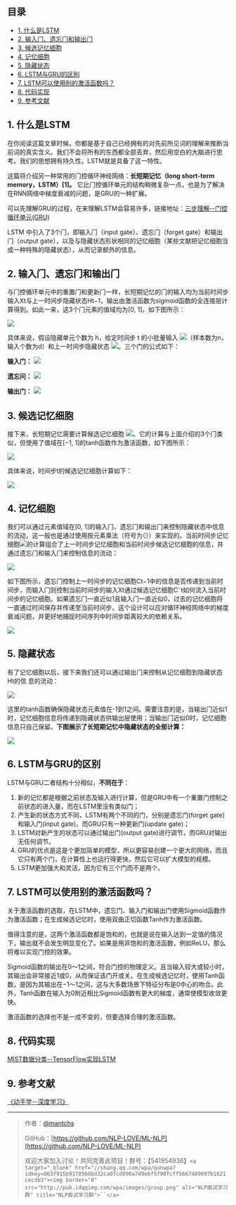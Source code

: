 ## 目录

- [1. 什么是LSTM](#1-什么是lstm)
- [2. 输⼊⻔、遗忘⻔和输出⻔](#2-输遗忘和输出)
- [3. 候选记忆细胞](#3-候选记忆细胞)
- [4. 记忆细胞](#4-记忆细胞)
- [5. 隐藏状态](#5-隐藏状态)
- [6. LSTM与GRU的区别](#6-lstm与gru的区别)
- [7. LSTM可以使用别的激活函数吗？](#7-lstm可以使用别的激活函数吗)
- [8. 代码实现](https://github.com/NLP-LOVE/ML-NLP/blob/master/Deep%20Learning/12.2%20LSTM/LSTM.ipynb)
- [9. 参考文献](#9-参考文献)

## 1. 什么是LSTM

在你阅读这篇文章时候，你都是基于自己已经拥有的对先前所见词的理解来推断当前词的真实含义。我们不会将所有的东西都全部丢弃，然后用空白的大脑进行思考。我们的思想拥有持久性。LSTM就是具备了这一特性。

这篇将介绍另⼀种常⽤的⻔控循环神经⽹络：**⻓短期记忆（long short-term memory，LSTM）[1]。** 它⽐⻔控循环单元的结构稍微复杂⼀点，也是为了解决在RNN网络中梯度衰减的问题，是GRU的一种扩展。

可以先理解GRU的过程，在来理解LSTM会容易许多，链接地址：[三步理解--门控循环单元(GRU)](https://blog.csdn.net/weixin_41510260/article/details/99679481)

LSTM 中引⼊了3个⻔，即输⼊⻔（input gate）、遗忘⻔（forget gate）和输出⻔（output gate），以及与隐藏状态形状相同的记忆细胞（某些⽂献把记忆细胞当成⼀种特殊的隐藏状态），从而记录额外的信息。

## 2. 输⼊⻔、遗忘⻔和输出⻔

与⻔控循环单元中的重置⻔和更新⻔⼀样，⻓短期记忆的⻔的输⼊均为当前时间步输⼊Xt与上⼀时间步隐藏状态Ht−1，输出由激活函数为sigmoid函数的全连接层计算得到。如此⼀来，这3个⻔元素的值域均为[0, 1]。如下图所示：

![](https://gitee.com/kkweishe/images/raw/master/ML/2019-8-17_16-1-43.png)

具体来说，假设隐藏单元个数为 h，给定时间步 t 的小批量输⼊ ![](https://latex.codecogs.com/gif.latex?X_t\in_{}\mathbb{R}^{n*d})（样本数为n，输⼊个数为d）和上⼀时间步隐藏状态 ![](https://latex.codecogs.com/gif.latex?H_{t-1}\in_{}\mathbb{R}^{n*h})。三个门的公式如下：

**输入门：** ![](https://latex.codecogs.com/gif.latex?I_t=\sigma(X_tW_{xi}+H_{t-1}W_{hi}+b_i))

**遗忘问：** ![](https://latex.codecogs.com/gif.latex?F_t=\sigma(X_tW_{xf}+H_{t-1}W_{hf}+b_f))

**输出门：** ![](https://latex.codecogs.com/gif.latex?O_t=\sigma(X_tW_{xo}+H_{t-1}W_{ho}+b_o))

## 3. 候选记忆细胞

接下来，⻓短期记忆需要计算候选记忆细胞 ![](https://latex.codecogs.com/gif.latex?\tilde{C}_t)。它的计算与上⾯介绍的3个⻔类似，但使⽤了值域在[−1, 1]的tanh函数作为激活函数，如下图所示：

![](https://gitee.com/kkweishe/images/raw/master/ML/2019-8-17_16-24-39.png)

具体来说，时间步t的候选记忆细胞计算如下：

![](https://latex.codecogs.com/gif.latex?\tilde{C}_t=tanh(X_tWxc+H_{t-1}W_{hc}+b_c))

## 4. 记忆细胞

我们可以通过元素值域在[0, 1]的输⼊⻔、遗忘⻔和输出⻔来控制隐藏状态中信息的流动，这⼀般也是通过使⽤按元素乘法（符号为⊙）来实现的。当前时间步记忆细胞![](https://latex.codecogs.com/gif.latex?H_{t}\in_{}\mathbb{R}^{n*h})的计算组合了上⼀时间步记忆细胞和当前时间步候选记忆细胞的信息，并通过遗忘⻔和输⼊⻔来控制信息的流动：

![](https://latex.codecogs.com/gif.latex?C_t=F_t⊙C_{t-1}+I_t⊙\tilde{C}_t)

如下图所⽰，遗忘⻔控制上⼀时间步的记忆细胞Ct−1中的信息是否传递到当前时间步，而输⼊⻔则控制当前时间步的输⼊Xt通过候选记忆细胞C˜t如何流⼊当前时间步的记忆细胞。如果遗忘⻔⼀直近似1且输⼊⻔⼀直近似0，过去的记忆细胞将⼀直通过时间保存并传递⾄当前时间步。这个设计可以应对循环神经⽹络中的梯度衰减问题，并更好地捕捉时间序列中时间步距离较⼤的依赖关系。

![](https://gitee.com/kkweishe/images/raw/master/ML/2019-8-17_16-32-50.png)

## 5. 隐藏状态

有了记忆细胞以后，接下来我们还可以通过输出⻔来控制从记忆细胞到隐藏状态Ht的信
息的流动：

![](https://latex.codecogs.com/gif.latex?H_t=O_t⊙tanh(C_t))

这⾥的tanh函数确保隐藏状态元素值在-1到1之间。需要注意的是，当输出⻔近似1时，记忆细胞信息将传递到隐藏状态供输出层使⽤；当输出⻔近似0时，记忆细胞信息只⾃⼰保留。**下图展⽰了⻓短期记忆中隐藏状态的全部计算：**

![](https://gitee.com/kkweishe/images/raw/master/ML/2019-8-17_16-37-3.png)

## 6. LSTM与GRU的区别

LSTM与GRU二者结构十分相似，**不同在于**：

1. 新的记忆都是根据之前状态及输入进行计算，但是GRU中有一个重置门控制之前状态的进入量，而在LSTM里没有类似门；
2. 产生新的状态方式不同，LSTM有两个不同的门，分别是遗忘门(forget gate)和输入门(input gate)，而GRU只有一种更新门(update gate)；
3. LSTM对新产生的状态可以通过输出门(output gate)进行调节，而GRU对输出无任何调节。
4. GRU的优点是这是个更加简单的模型，所以更容易创建一个更大的网络，而且它只有两个门，在计算性上也运行得更快，然后它可以扩大模型的规模。
5. LSTM更加强大和灵活，因为它有三个门而不是两个。

## 7. LSTM可以使用别的激活函数吗？

关于激活函数的选取，在LSTM中，遗忘门、输入门和输出门使用Sigmoid函数作为激活函数；在生成候选记忆时，使用双曲正切函数Tanh作为激活函数。

值得注意的是，这两个激活函数都是饱和的，也就是说在输入达到一定值的情况下，输出就不会发生明显变化了。如果是用非饱和的激活函数，例如ReLU，那么将难以实现门控的效果。

 Sigmoid函数的输出在0～1之间，符合门控的物理定义。且当输入较大或较小时，其输出会非常接近1或0，从而保证该门开或关。在生成候选记忆时，使用Tanh函数，是因为其输出在−1～1之间，这与大多数场景下特征分布是0中心的吻合。此外，Tanh函数在输入为0附近相比Sigmoid函数有更大的梯度，通常使模型收敛更快。

激活函数的选择也不是一成不变的，但要选择合理的激活函数。

## 8. 代码实现

[MIST数据分类--TensorFlow实现LSTM](https://github.com/NLP-LOVE/ML-NLP/blob/master/Deep%20Learning/12.2%20LSTM/LSTM.ipynb)

## 9. 参考文献

[《动手学--深度学习》](http://zh.gluon.ai)

---

> 作者：[@mantchs](https://github.com/NLP-LOVE/ML-NLP)
>
> GitHub：[https://github.com/NLP-LOVE/ML-NLP](https://github.com/NLP-LOVE/ML-NLP)
>
> 欢迎大家加入讨论！共同完善此项目！群号：【541954936】`<a target="_blank" href="//shang.qq.com/wpa/qunwpa?idkey=863f915b9178560bd32ca07cd090a7d9e6f5f90fcff5667489697b1621cecdb3"><img border="0" src="http://pub.idqqimg.com/wpa/images/group.png" alt="NLP面试学习群" title="NLP面试学习群">``</a>`
